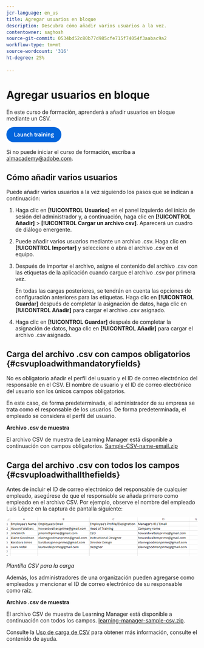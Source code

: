 ```yaml
---
jcr-language: en_us
title: Agregar usuarios en bloque
description: Descubra cómo añadir varios usuarios a la vez.
contentowner: saghosh
source-git-commit: 0534bd52c80b77d985cfe715f74054f3aabac9a2
workflow-type: tm+mt
source-wordcount: '316'
ht-degree: 25%

---
```




# Agregar usuarios en bloque

En este curso de formación, aprenderá a añadir usuarios en bloque mediante un CSV.

[![botón](feature-summary/assets/launch-training-button.png)](https://learningmanager.adobe.com/app/learner?accountId=98632&amp;sdid=51TC8QS1&amp;mv=display&amp;mv2=display#/course/7555555)

Si no puede iniciar el curso de formación, escriba a <almacademy@adobe.com>.

## Cómo añadir varios usuarios

Puede añadir varios usuarios a la vez siguiendo los pasos que se indican a continuación:

1. Haga clic en **[!UICONTROL Usuarios]** en el panel izquierdo del inicio de sesión del administrador y, a continuación, haga clic en **[!UICONTROL Añadir]** > **[!UICONTROL Cargar un archivo csv]**. Aparecerá un cuadro de diálogo emergente.

1. Puede añadir varios usuarios mediante un archivo .csv. Haga clic en **[!UICONTROL Importar]** y seleccione o abra el archivo .csv en el equipo.

1. Después de importar el archivo, asigne el contenido del archivo .csv con las etiquetas de la aplicación cuando cargue el archivo .csv por primera vez.

   En todas las cargas posteriores, se tendrán en cuenta las opciones de configuración anteriores para las etiquetas. Haga clic en **[!UICONTROL Guardar]** después de completar la asignación de datos, haga clic en **[!UICONTROL Añadir]** para cargar el archivo .csv asignado.

1. Haga clic en **[!UICONTROL Guardar]** después de completar la asignación de datos, haga clic en **[!UICONTROL Añadir]** para cargar el archivo .csv asignado.

## Carga del archivo .csv con campos obligatorios {#csvuploadwithmandatoryfields}

No es obligatorio añadir el perfil del usuario y el ID de correo electrónico del responsable en el CSV. El nombre de usuario y el ID de correo electrónico del usuario son los únicos campos obligatorios.

En este caso, de forma predeterminada, el administrador de su empresa se trata como el responsable de los usuarios. De forma predeterminada, el empleado se considera el perfil del usuario.

**Archivo .csv de muestra**

El archivo CSV de muestra de Learning Manager está disponible a continuación con campos obligatorios.
[Sample-CSV-name-email.zip](assets/sample-csv-name-email.zip)

## Carga del archivo .csv con todos los campos {#csvuploadwithallthefields}

Antes de incluir el ID de correo electrónico del responsable de cualquier empleado, asegúrese de que el responsable se añada primero como empleado en el archivo CSV. Por ejemplo, observe el nombre del empleado Luis López en la captura de pantalla siguiente:

![](assets/csv-example.png)

*Plantilla CSV para la carga*

Además, los administradores de una organización pueden agregarse como empleados y mencionar el ID de correo electrónico de su responsable como raíz.

**Archivo .csv de muestra**

El archivo CSV de muestra de Learning Manager está disponible a continuación con todos los campos.
[learning-manager-sample-csv.zip](assets/learning-manager-sample-csv.zip).

Consulte la  [Uso de carga de CSV](/help/migrated/administrators/feature-summary/add-users-user-groups.md) para obtener más información, consulte el contenido de ayuda.
